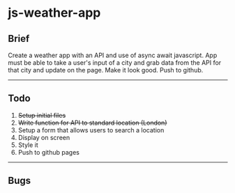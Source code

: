 # js-weather-app

## Brief

Create a weather app with an API and use of async await javascript. App must be able to take a user's input of a city and grab data from the API for that city and update on the page. Make it look good. Push to github.

---

## Todo

1. ~~Setup initial files~~
1. ~~Write function for API to standard location (London)~~
1. Setup a form that allows users to search a location
1. Display on screen
1. Style it
1. Push to github pages

---

## Bugs
